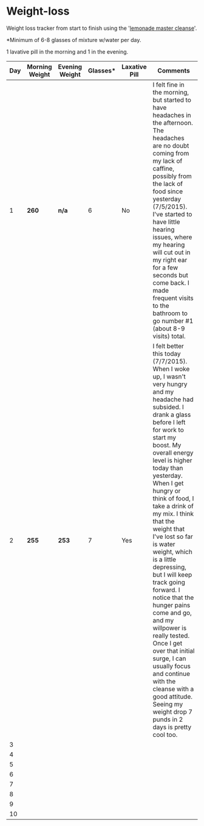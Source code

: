 # Weight-loss
Weight loss tracker from start to finish using the '[lemonade master cleanse](http://organicmastercleanse.com/Step-2-How-To-Do-The-Lemonade-Diet.html)'.

*Minimum of 6-8 glasses of mixture w/water per day. 

1 lavative pill in the morning and 1 in the evening.

| Day | Morning Weight | Evening Weight | Glasses* | Laxative Pill | Comments |
| ------------- | ------------- | ------------- | ------------- | ------------- |------------- |
| 1  | **260** | **n/a** | 6 | No | I felt fine in the morning, but started to have headaches in the afternoon. The headaches are no doubt coming from my lack of caffine, possibly from the lack of food since yesterday (7/5/2015). I've started to have little hearing issues, where my hearing will cut out in my right ear for a few seconds but come back. I made frequent visits to the bathroom to go number #1 (about 8-9 visits) total. |
| 2  | **255**| **253** | 7 | Yes | I felt better this today (7/7/2015). When I woke up, I wasn't very hungry and my headache had subsided. I drank a glass before I left for work to start my boost. My overall energy level is higher today than yesterday. When I get hungry or think of food, I take a drink of my mix. I think that the weight that I've lost so far is water weight, which is a little depressing, but I will keep track going forward. I notice that the hunger pains come and go, and my willpower is really tested. Once I get over that initial surge, I can usually focus and continue with the cleanse with a good attitude. Seeing my weight drop 7 punds in 2 days is pretty cool too. |
| 3  | | | | | |
| 4  | | | | | |
| 5  | | | | | |
| 6  | | | | | |
| 7  | | | | | |
| 8  | | | | | |
| 9  | | | | | |
| 10 | | | | | |
